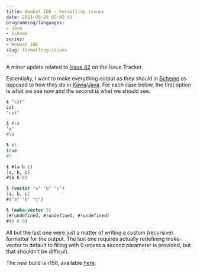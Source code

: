 ```yaml
---
title: Wombat IDE - Formatting issues
date: 2011-08-29 05:05:42
programming/languages:
- Java
- Scheme
series:
- Wombat IDE
slug: formatting-issues
---
```

A minor update related to <a title="Issue 42" href="https://code.google.com/p/wombat-ide/issues/detail?id=42">Issue 42</a> on the Issue Tracker.

Essentially, I want to make everything output as they should in <a title="The SCheme Programming Language" href="http://schemers.org/">Scheme</a> as opposed to how they do in <a title="The Kawa Language Framework" href="http://www.gnu.org/software/kawa/">Kawa</a>/<a title="java.com: Java + You" href="http://java.com/">Java</a>. For each case below, the first option is what we see now and the second is what we should see.

<!--more-->

```scheme
§ "cat"
cat
"cat"

§ #\a
'a'
#\a

§ #t
true
#t

§ #(a b c)
[a, b, c]
#(a b c)

§ (vector "a" "b" "c")
[a, b, c]
#("a" "b" "c")

§ (make-vector 3)
[#!undefined, #!undefined, #!undefined]
#(0 0 0)
```

All but the last one were just a matter of writing a custom (recursive) formatter for the output. The last one requires actually redefining make-vector to default to filling with 0 unless a second parameter is provided, but that shouldn't be difficult.

The new build is r158, available <a title="Wombat Download Page" href="http://www.cs.indiana.edu/cgi-pub/c211/wombat/">here</a>.